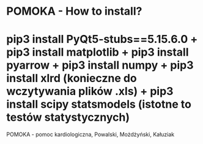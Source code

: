 # POMOKA - How to install?
# pip3 install PyQt5-stubs==5.15.6.0  + pip3 install matplotlib + pip3 install pyarrow + pip3 install numpy + pip3 install xlrd (konieczne do wczytywania plików .xls) + pip3 install scipy statsmodels (istotne to testów statystycznych)

POMOKA - pomoc kardiologiczna, Powalski, Możdżyński, Kałuziak
